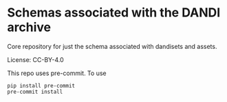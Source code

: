 # Schemas associated with the DANDI archive

Core repository for just the schema associated with dandisets and assets.


License: CC-BY-4.0

This repo uses pre-commit. To use

```
pip install pre-commit
pre-commit install
```
